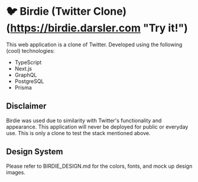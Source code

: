 # 🐦 Birdie (Twitter Clone) (https://birdie.darsler.com "Try it!")

This web application is a clone of Twitter. Developed using the following (cool) technologies:

- TypeScript
- Next.js
- GraphQL
- PostgreSQL
- Prisma

## Disclaimer

Birdie was used due to similarity with Twitter's functionality and appearance. This application will never be deployed for public or everyday use. This is only a clone to test the stack mentioned above.

## Design System

Please refer to BIRDIE_DESIGN.md for the colors, fonts, and mock up design images.

